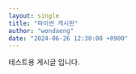 ```yaml
---
layout: single
title: "파이썬 게시판"
author: "wondaeng"
date: "2024-06-26 12:30:00 +0900"
---
```


테스트용 게시글 입니다. 